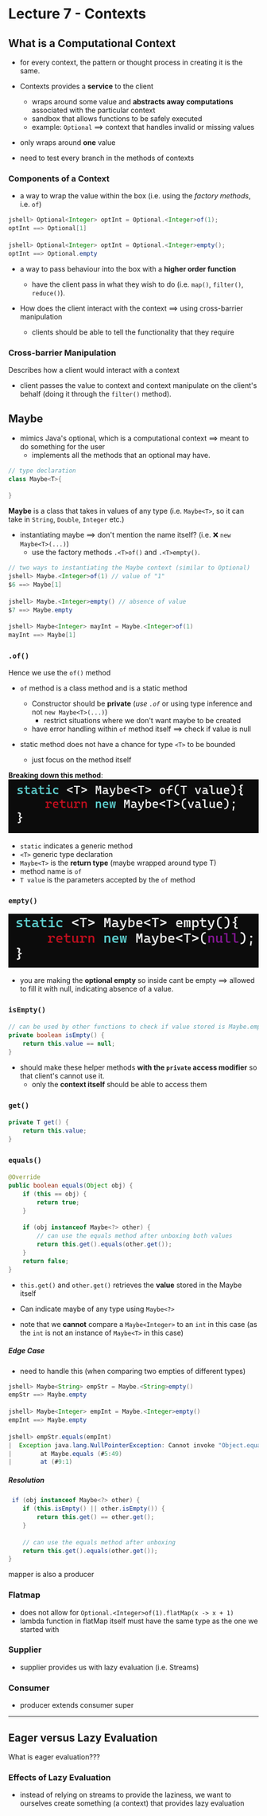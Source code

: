 # Lecture 7 - Contexts
## What is a Computational Context
- for every context, the pattern or thought process in creating it is the same.

- Contexts provides a **service** to the client
	- wraps around some value and **abstracts away computations** associated with the particular context
	- sandbox that allows functions to be safely executed
	- example: `Optional` $\implies$ context that handles invalid or missing values

- only wraps around **one** value

- need to test every branch in the methods of contexts

### Components of a Context
- a way to wrap the value within the box (i.e. using the *factory methods*, i.e. `of`)
```java
jshell> Optional<Integer> optInt = Optional.<Integer>of(1);
optInt ==> Optional[1]

jshell> Optional<Integer> optInt = Optional.<Integer>empty();
optInt ==> Optional.empty
```

- a way to pass behaviour into the box with a **higher order function**
	- have the client pass in what they wish to do (i.e. `map()`, `filter()`, `reduce()`).

- How does the client interact with the context $\implies$ using cross-barrier manipulation
	- clients should be able to tell the functionality that they require

### Cross-barrier Manipulation
Describes how a client would interact with a context
- client passes the value to context and context manipulate on the client's behalf (doing it through the `filter()` method).

## Maybe
- mimics Java's optional, which is a computational context $\implies$ meant to do something for the user
	- implements all the methods that an optional may have.
```java
// type declaration
class Maybe<T>{

}
```

**Maybe** is a class that takes in values of any type (i.e. `Maybe<T>`, so it can take in `String`, `Double`, `Integer` etc.)
- instantiating maybe $\implies$ don't mention the name itself? (i.e. ❌ `new Maybe<T>(...)`)
	- use the factory methods `.<T>of()` and `.<T>empty()`.

```java
// two ways to instantiating the Maybe context (similar to Optional)
jshell> Maybe.<Integer>of(1) // value of "1"
$6 ==> Maybe[1]

jshell> Maybe.<Integer>empty() // absence of value
$7 ==> Maybe.empty

jshell> Maybe<Integer> mayInt = Maybe.<Integer>of(1)
mayInt ==> Maybe[1]
```

### `.of()`
Hence we use the `of()` method
- `of` method is a class method and is a static method
	- Constructor should be **private** (*use `.of`* or using type inference and not `new Maybe<T>(...)`)
		- restrict situations where we don't want maybe to be created
	- have error handling within `of` method itself $\implies$ check if value is null

- static method does not have a chance for type `<T>` to be bounded
	- just focus on the method itself

**Breaking down this method**:
![factory-method-maybe-of](../assets/factory-method-maybe-of.png)
- `static` indicates a generic method
- `<T>` generic type declaration
- `Maybe<T>` is the **return type** (maybe wrapped around type T)
- method name is `of`
- `T value` is the parameters accepted by the `of` method

### `empty()`
![factory-method-maybe-empty](../assets/factory-method-maybe-empty.png)
- you are making the **optional empty** so inside cant be empty $\implies$ allowed to fill it with null, indicating absence of a value.

### `isEmpty()`
```java
// can be used by other functions to check if value stored is Maybe.empty
private boolean isEmpty() {
	return this.value == null;
}
```
- should make these helper methods **with the `private` access modifier** so that client's cannot use it.
	- only the **context itself** should be able to access them

### `get()`
```java
private T get() {
	return this.value;
}
```

### `equals()`
```java
@Override
public boolean equals(Object obj) {
	if (this == obj) {
		return true;
	}
	
	if (obj instanceof Maybe<?> other) {
		// can use the equals method after unboxing both values
		return this.get().equals(other.get());
	}
	return false;
}
```

- `this.get()` and `other.get()` retrieves the **value** stored in the Maybe itself
- Can indicate maybe of any type using `Maybe<?>`

- note that we **cannot** compare a `Maybe<Integer>` to an `int` in this case (as the `int` is not an instance of `Maybe<T>` in this case) 

##### Edge Case
- need to handle this (when comparing two empties of different types)
```java
jshell> Maybe<String> empStr = Maybe.<String>empty()
empStr ==> Maybe.empty

jshell> Maybe<Integer> empInt = Maybe.<Integer>empty()
empInt ==> Maybe.empty

jshell> empStr.equals(empInt)
|  Exception java.lang.NullPointerException: Cannot invoke "Object.equals(Object)" because the return value of "REPL.$JShell$15$Maybe.get()" is null
|        at Maybe.equals (#5:49)
|        at (#9:1)
```

##### Resolution
```java
 if (obj instanceof Maybe<?> other) {
	if (this.isEmpty() || other.isEmpty()) {
		return this.get() == other.get();
	}
	
	// can use the equals method after unboxing
	return this.get().equals(other.get());
}
```


mapper is also a producer


### Flatmap
- does not allow for `Optional.<Integer>of(1).flatMap(x -> x + 1)`
- lambda function in flatMap itself must have the same type as the one we started with

### Supplier
- supplier provides us with lazy evaluation (i.e. Streams)

###  Consumer
- producer extends consumer super

---
## Eager versus Lazy Evaluation
What is eager evaluation???

### Effects of Lazy Evaluation
- instead of relying on streams to provide the laziness, we want to ourselves create something (a context) that provides lazy evaluation